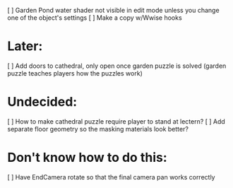 [ ] Garden Pond water shader not visible in edit mode unless you change one of the object's settings
[ ] Make a copy w/Wwise hooks

# Later:
[ ] Add doors to cathedral, only open once garden puzzle is solved (garden puzzle teaches players how the puzzles work)

# Undecided:
[ ] How to make cathedral puzzle require player to stand at lectern?
[ ] Add separate floor geometry so the masking materials look better?

# Don't know how to do this:
[ ] Have EndCamera rotate so that the final camera pan works correctly